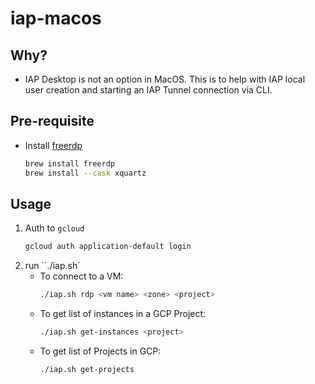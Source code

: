 # iap-macos
## Why?
* IAP Desktop is not an option in MacOS. This is to help with IAP local user creation and starting an IAP Tunnel connection via CLI.

## Pre-requisite
* Install [freerdp](https://github.com/freerdp/freerdp?tab=readme-ov-file)
    ```bash
    brew install freerdp
    brew install --cask xquartz
    ```

## Usage
1. Auth to `gcloud`
    ```bash
    gcloud auth application-default login
    ```
2. run ``./iap.sh`
    * To connect to a VM:
        ```bash
        ./iap.sh rdp <vm name> <zone> <project>
        ```
    * To get list of instances in a GCP Project:
        ```bash
        ./iap.sh get-instances <project>
        ```
    * To get list of Projects in GCP:
        ```bash
        ./iap.sh get-projects
        ```